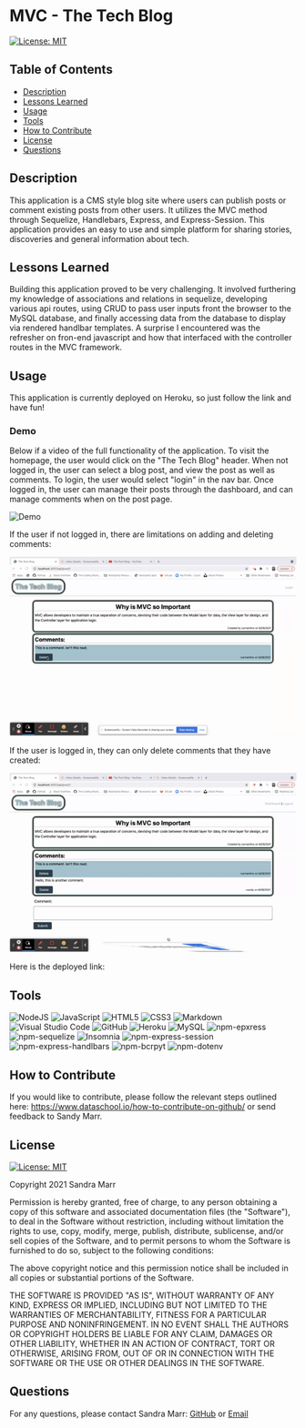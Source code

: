 # MVC - The Tech Blog

[![License: MIT](https://img.shields.io/badge/License-MIT-yellow.svg)](https://opensource.org/licenses/MIT)

## Table of Contents
* [Description](#description)
* [Lessons Learned](#lessons-learned)
* [Usage](#usage)
* [Tools](#tools)
* [How to Contribute](#how-to-contribute)
* [License](#license)
* [Questions](#questions)
## Description 
This application is a CMS style blog site where users can publish posts or comment existing posts from other users. It utilizes the MVC method through Sequelize, Handlebars, Express, and Express-Session. 
This application provides an easy to use and simple platform for sharing stories, discoveries and general information about tech.

## Lessons Learned
Building this application proved to be very challenging. It involved furthering my knowledge of associations and relations in sequelize, developing various api routes, using CRUD to pass user inputs front the browser to the MySQL database, and finally accessing data from the database to display via rendered handlbar templates. A surprise I encountered was the refresher on fron-end javascript and how that interfaced with the controller routes in the MVC framework. 
## Usage
This application is currently deployed on Heroku, so just follow the link and have fun!
 
  ### Demo
  Below if a video of the full functionality of the application. To visit the homepage, the user would click on the "The Tech Blog" header. When not logged in, the user can select a blog post, and view the post as well as comments. To login, the user would select "login" in the nav bar. Once logged in, the user can manage their posts through the dashboard, and can manage comments when on the post page.

  ![Demo](public/images/TheTechBlog.gif)

  If the user if not logged in, there are limitations on adding and deleting comments:

  ![Demo](public/images/Alerts2.gif)

  If the user is logged in, they can only delete comments that they have created:

  ![Demo](public/images/Alerts1.gif)

  Here is the deployed link:
## Tools
<img alt="NodeJS" src="https://img.shields.io/badge/node.js-%2343853D.svg?style=for-the-badge&logo=node-dot-js&logoColor=white"/>  <img alt="JavaScript" src="https://img.shields.io/badge/javascript-%23323330.svg?style=for-the-badge&logo=javascript&logoColor=%23F7DF1E"/>  <img alt="HTML5" src="https://img.shields.io/badge/html5-%23E34F26.svg?style=for-the-badge&logo=html5&logoColor=white"/>  <img alt="CSS3" src="https://img.shields.io/badge/css3-%231572B6.svg?style=for-the-badge&logo=css3&logoColor=white"/>  <img alt="Markdown" src="https://img.shields.io/badge/markdown-%23000000.svg?style=for-the-badge&logo=markdown&logoColor=white"/>  <img alt="Visual Studio Code" src="https://img.shields.io/badge/VisualStudioCode-0078d7.svg?style=for-the-badge&logo=visual-studio-code&logoColor=white"/>  <img alt="GitHub" src="https://img.shields.io/badge/github-%23121011.svg?style=for-the-badge&logo=github&logoColor=white"/>  <img alt="Heroku" src="https://img.shields.io/badge/heroku-%23430098.svg?style=for-the-badge&logo=heroku&logoColor=white"/>  <img alt="MySQL" src="https://img.shields.io/badge/mysql-%2300f.svg?style=for-the-badge&logo=mysql&logoColor=white"/>  <img alt="npm-epxress" src="https://img.shields.io/badge/npm:-express-%23CB3837.svg?style=for-the-badge&logo=npm&logoColor=white"/>  <img alt="npm-sequelize" src="https://img.shields.io/badge/npm:-sequelize-%23CB3837.svg?style=for-the-badge&logo=npm&logoColor=white"/>  <img alt="Insomnia" src="https://img.shields.io/badge/Insomnia-%235849BE.svg?style=for-the-badge&logo=insomnia&logoColor=white"/>  <img alt="npm-express-session" src="https://img.shields.io/badge/npm:-express session-%23CB3837.svg?style=for-the-badge&logo=npm&logoColor=white"/>  <img alt="npm-express-handlbars" src="https://img.shields.io/badge/npm:-express handlebars-%23CB3837.svg?style=for-the-badge&logo=npm&logoColor=white"/>  <img alt="npm-bcrpyt" src="https://img.shields.io/badge/npm:-bcrypt-%23CB3837.svg?style=for-the-badge&logo=npm&logoColor=white"/>  <img alt="npm-dotenv" src="https://img.shields.io/badge/npm:-dotenv-%23CB3837.svg?style=for-the-badge&logo=npm&logoColor=white"/>

## How to Contribute
If you would like to contribute, please follow the relevant steps outlined here: https://www.dataschool.io/how-to-contribute-on-github/ or send feedback to Sandy Marr.

## License
[![License: MIT](https://img.shields.io/badge/License-MIT-yellow.svg)](https://opensource.org/licenses/MIT)

Copyright 2021 Sandra Marr

  Permission is hereby granted, free of charge, to any person obtaining a copy of this software and associated documentation files (the "Software"), to deal in the Software without restriction, including without limitation the rights to use, copy, modify, merge, publish, distribute, sublicense, and/or sell copies of the Software, and to permit persons to whom the Software is furnished to do so, subject to the following conditions:
  
  The above copyright notice and this permission notice shall be included in all copies or substantial portions of the Software.
  
  THE SOFTWARE IS PROVIDED "AS IS", WITHOUT WARRANTY OF ANY KIND, EXPRESS OR IMPLIED, INCLUDING BUT NOT LIMITED TO THE WARRANTIES OF MERCHANTABILITY, FITNESS FOR A PARTICULAR PURPOSE AND NONINFRINGEMENT. IN NO EVENT SHALL THE AUTHORS OR COPYRIGHT HOLDERS BE LIABLE FOR ANY CLAIM, DAMAGES OR OTHER LIABILITY, WHETHER IN AN ACTION OF CONTRACT, TORT OR OTHERWISE, ARISING FROM, OUT OF OR IN CONNECTION WITH THE SOFTWARE OR THE USE OR OTHER DEALINGS IN THE SOFTWARE.

## Questions

For any questions, please contact Sandra Marr: [GitHub](https://github.com/sandra-marr) or [Email](srpeters44@gmail.com)